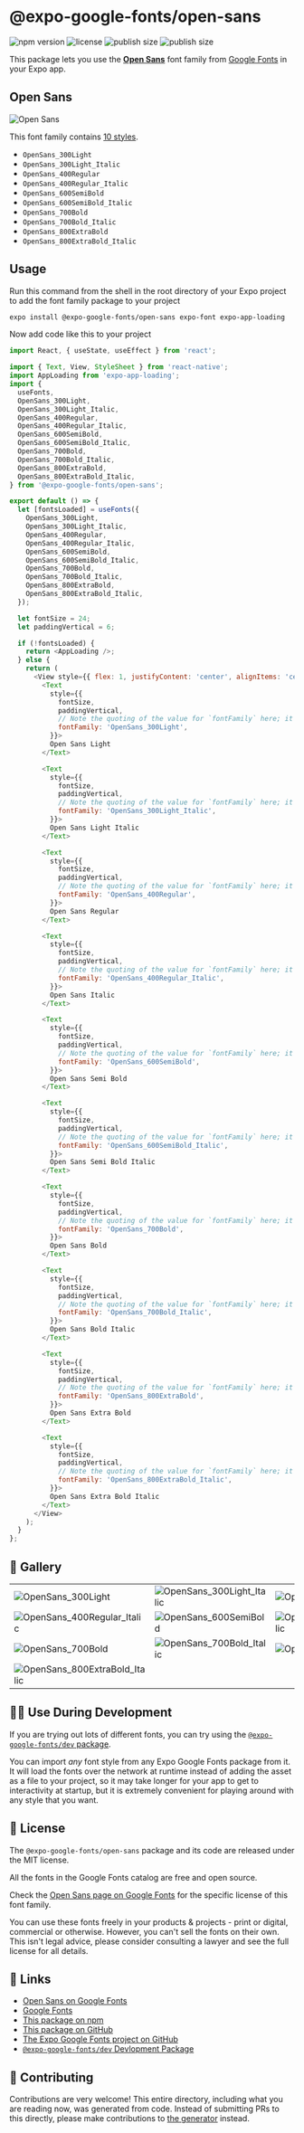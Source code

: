 # @expo-google-fonts/open-sans

![npm version](https://flat.badgen.net/npm/v/@expo-google-fonts/open-sans)
![license](https://flat.badgen.net/github/license/expo/google-fonts)
![publish size](https://flat.badgen.net/packagephobia/install/@expo-google-fonts/open-sans)
![publish size](https://flat.badgen.net/packagephobia/publish/@expo-google-fonts/open-sans)

This package lets you use the [**Open Sans**](https://fonts.google.com/specimen/Open+Sans) font family from [Google Fonts](https://fonts.google.com/) in your Expo app.

## Open Sans

![Open Sans](./font-family.png)

This font family contains [10 styles](#-gallery).

- `OpenSans_300Light`
- `OpenSans_300Light_Italic`
- `OpenSans_400Regular`
- `OpenSans_400Regular_Italic`
- `OpenSans_600SemiBold`
- `OpenSans_600SemiBold_Italic`
- `OpenSans_700Bold`
- `OpenSans_700Bold_Italic`
- `OpenSans_800ExtraBold`
- `OpenSans_800ExtraBold_Italic`

## Usage

Run this command from the shell in the root directory of your Expo project to add the font family package to your project
```sh
expo install @expo-google-fonts/open-sans expo-font expo-app-loading
```

Now add code like this to your project
```js
import React, { useState, useEffect } from 'react';

import { Text, View, StyleSheet } from 'react-native';
import AppLoading from 'expo-app-loading';
import {
  useFonts,
  OpenSans_300Light,
  OpenSans_300Light_Italic,
  OpenSans_400Regular,
  OpenSans_400Regular_Italic,
  OpenSans_600SemiBold,
  OpenSans_600SemiBold_Italic,
  OpenSans_700Bold,
  OpenSans_700Bold_Italic,
  OpenSans_800ExtraBold,
  OpenSans_800ExtraBold_Italic,
} from '@expo-google-fonts/open-sans';

export default () => {
  let [fontsLoaded] = useFonts({
    OpenSans_300Light,
    OpenSans_300Light_Italic,
    OpenSans_400Regular,
    OpenSans_400Regular_Italic,
    OpenSans_600SemiBold,
    OpenSans_600SemiBold_Italic,
    OpenSans_700Bold,
    OpenSans_700Bold_Italic,
    OpenSans_800ExtraBold,
    OpenSans_800ExtraBold_Italic,
  });

  let fontSize = 24;
  let paddingVertical = 6;

  if (!fontsLoaded) {
    return <AppLoading />;
  } else {
    return (
      <View style={{ flex: 1, justifyContent: 'center', alignItems: 'center' }}>
        <Text
          style={{
            fontSize,
            paddingVertical,
            // Note the quoting of the value for `fontFamily` here; it expects a string!
            fontFamily: 'OpenSans_300Light',
          }}>
          Open Sans Light
        </Text>

        <Text
          style={{
            fontSize,
            paddingVertical,
            // Note the quoting of the value for `fontFamily` here; it expects a string!
            fontFamily: 'OpenSans_300Light_Italic',
          }}>
          Open Sans Light Italic
        </Text>

        <Text
          style={{
            fontSize,
            paddingVertical,
            // Note the quoting of the value for `fontFamily` here; it expects a string!
            fontFamily: 'OpenSans_400Regular',
          }}>
          Open Sans Regular
        </Text>

        <Text
          style={{
            fontSize,
            paddingVertical,
            // Note the quoting of the value for `fontFamily` here; it expects a string!
            fontFamily: 'OpenSans_400Regular_Italic',
          }}>
          Open Sans Italic
        </Text>

        <Text
          style={{
            fontSize,
            paddingVertical,
            // Note the quoting of the value for `fontFamily` here; it expects a string!
            fontFamily: 'OpenSans_600SemiBold',
          }}>
          Open Sans Semi Bold
        </Text>

        <Text
          style={{
            fontSize,
            paddingVertical,
            // Note the quoting of the value for `fontFamily` here; it expects a string!
            fontFamily: 'OpenSans_600SemiBold_Italic',
          }}>
          Open Sans Semi Bold Italic
        </Text>

        <Text
          style={{
            fontSize,
            paddingVertical,
            // Note the quoting of the value for `fontFamily` here; it expects a string!
            fontFamily: 'OpenSans_700Bold',
          }}>
          Open Sans Bold
        </Text>

        <Text
          style={{
            fontSize,
            paddingVertical,
            // Note the quoting of the value for `fontFamily` here; it expects a string!
            fontFamily: 'OpenSans_700Bold_Italic',
          }}>
          Open Sans Bold Italic
        </Text>

        <Text
          style={{
            fontSize,
            paddingVertical,
            // Note the quoting of the value for `fontFamily` here; it expects a string!
            fontFamily: 'OpenSans_800ExtraBold',
          }}>
          Open Sans Extra Bold
        </Text>

        <Text
          style={{
            fontSize,
            paddingVertical,
            // Note the quoting of the value for `fontFamily` here; it expects a string!
            fontFamily: 'OpenSans_800ExtraBold_Italic',
          }}>
          Open Sans Extra Bold Italic
        </Text>
      </View>
    );
  }
};

```

## 🔡 Gallery


||||
|-|-|-|
|![OpenSans_300Light](./OpenSans_300Light.ttf.png)|![OpenSans_300Light_Italic](./OpenSans_300Light_Italic.ttf.png)|![OpenSans_400Regular](./OpenSans_400Regular.ttf.png)||
|![OpenSans_400Regular_Italic](./OpenSans_400Regular_Italic.ttf.png)|![OpenSans_600SemiBold](./OpenSans_600SemiBold.ttf.png)|![OpenSans_600SemiBold_Italic](./OpenSans_600SemiBold_Italic.ttf.png)||
|![OpenSans_700Bold](./OpenSans_700Bold.ttf.png)|![OpenSans_700Bold_Italic](./OpenSans_700Bold_Italic.ttf.png)|![OpenSans_800ExtraBold](./OpenSans_800ExtraBold.ttf.png)||
|![OpenSans_800ExtraBold_Italic](./OpenSans_800ExtraBold_Italic.ttf.png)||||


## 👩‍💻 Use During Development

If you are trying out lots of different fonts, you can try using the [`@expo-google-fonts/dev` package](https://github.com/expo/google-fonts/tree/master/font-packages/dev#readme).

You can import *any* font style from any Expo Google Fonts package from it. It will load the fonts
over the network at runtime instead of adding the asset as a file to your project, so it may take longer
for your app to get to interactivity at startup, but it is extremely convenient
for playing around with any style that you want.

## 📖 License

The `@expo-google-fonts/open-sans` package and its code are released under the MIT license.

All the fonts in the Google Fonts catalog are free and open source.

Check the [Open Sans page on Google Fonts](https://fonts.google.com/specimen/Open+Sans) for the specific license of this font family.

You can use these fonts freely in your products & projects - print or digital, commercial or otherwise. However, you can't sell the fonts on their own. This isn't legal advice, please consider consulting a lawyer and see the full license for all details.

## 🔗 Links

- [Open Sans on Google Fonts](https://fonts.google.com/specimen/Open+Sans)
- [Google Fonts](https://fonts.google.com/)
- [This package on npm](https://www.npmjs.com/package/@expo-google-fonts/open-sans)
- [This package on GitHub](https://github.com/expo/google-fonts/tree/master/font-packages/open-sans)
- [The Expo Google Fonts project on GitHub](https://github.com/expo/google-fonts)
- [`@expo-google-fonts/dev` Devlopment Package](https://github.com/expo/google-fonts/tree/master/font-packages/dev)

## 🤝 Contributing

Contributions are very welcome! This entire directory, including what you are reading now, was generated from code. Instead of submitting PRs to this directly, please make contributions to [the generator](https://github.com/expo/google-fonts/tree/master/packages/generator) instead.

